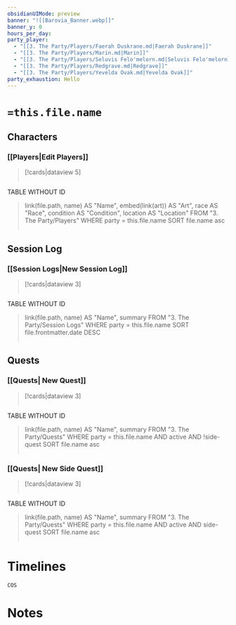 ```yaml
---
obsidianUIMode: preview
banner: "![[Barovia_Banner.webp]]"
banner_y: 0
hours_per_day: 
party_player:
  - "[[3. The Party/Players/Faerah Duskrane.md|Faerah Duskrane]]"
  - "[[3. The Party/Players/Marin.md|Marin]]"
  - "[[3. The Party/Players/Seluvis Felo'melorn.md|Seluvis Felo'melorn]]"
  - "[[3. The Party/Players/Redgrave.md|Redgrave]]"
  - "[[3. The Party/Players/Yevelda Ovak.md|Yevelda Ovak]]"
party_exhaustion: Hello
---
```

# `=this.file.name`
## **Characters**
### **[[Players|Edit Players]]**
> [!cards|dataview 5]
>```dataview
TABLE WITHOUT ID
>	link(file.path, name) AS "Name",
>	embed(link(art)) AS "Art",
>	race AS "Race",
>	condition AS "Condition",
>	location AS "Location"
>	FROM "3. The Party/Players"
>	WHERE party = this.file.name
>SORT file.name asc
>```

## **Session Log**
### **[[Session Logs|New Session Log]]**
> [!cards|dataview 3]
>```dataview
TABLE WITHOUT ID
>	link(file.path, name) AS "Name",
>	summary
> FROM "3. The Party/Session Logs"
> WHERE party = this.file.name
> SORT file.frontmatter.date DESC
>```

## **Quests**
### **[[Quests| New Quest]]**
> [!cards|dataview 3]
>```dataview
TABLE WITHOUT ID
>	link(file.path, name) AS "Name",
>	summary
> FROM "3. The Party/Quests"
> WHERE party = this.file.name AND active AND !side-quest
>SORT file.name asc
>```

### **[[Quests| New Side Quest]]**
> [!cards|dataview 3]
>```dataview
TABLE WITHOUT ID
>	link(file.path, name) AS "Name",
>	summary
> FROM "3. The Party/Quests"
> WHERE party = this.file.name AND active AND side-quest
>SORT file.name asc
>```

# **Timelines**
```aat-vertical
COS
```

# **Notes**

